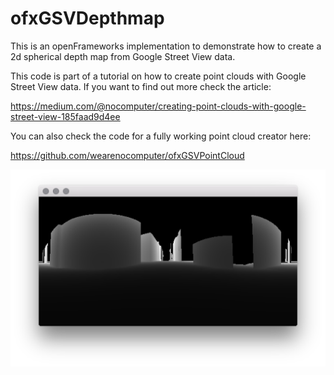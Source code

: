 # ofxGSVDepthmap

This is an openFrameworks implementation to demonstrate how to create a 2d spherical depth map from Google Street View data.

This code is part of a tutorial on how to create point clouds with Google Street View data. If you want to find out more check the article:

https://medium.com/@nocomputer/creating-point-clouds-with-google-street-view-185faad9d4ee

You can also check the code for a fully working point cloud creator here:

https://github.com/wearenocomputer/ofxGSVPointCloud

![screenshot](/screenshots/one.png?raw=true)
